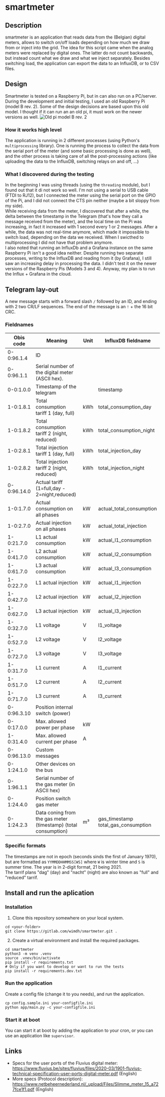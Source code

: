 # smartmeter

## Description
smartmeter is an application that reads data from the (Belgian) digital meters, allows to switch on/off loads depending on how much we draw from or inject into the grid.
The idea for this script came when the analog meters were replaced by digital ones. The latter do not count backwards, but instead count what we draw and what we inject separately.
Besides switching load, the application can export the data to an InfluxDB, or to CSV files.

## Design
Smartmeter is tested on a Raspberry Pi, but in can also run on a PC/server. During the development and initial testing, I used an old Raspberry Pi (model B rev. 2). Some of the design decisions are based upon this old model. I thought if it can run an an old pi, it must work on the newer versions as well.
![Old pi model B rev. 2](https://nl.m.wikipedia.org/wiki/Bestand:Raspberry_Pi_Model_B_Rev._2.jpg)
### How it works high level
The application is running in 2 different processes (using Python's `multiprocessing` library). One is running the process to collect the data from the serial port of the meter (and some basic processing is done as well), and the other process is taking care of all the post-processing actions (like uploading the data to the InfluxDB, switching relays on and off, ...)

### What I discovered during the testing
In the beginning I was using threads (using the `threading` module), but I found out that it di not work so well. I'm not using a serial to USB cable (FTDI to RJ12), but I connected the meter using the serial port on the GPIO of the Pi, and I did not connect the CTS pin neither (maybe a bit sloppy from my side).\
While receiving data from the meter, I discovered that after a while, the delta between the timestamp in the Telegram (that's how they call a message received from the meter), and the local time on the Pi was increasing, in fact it increased with 1 second every 1 or 2 messages. After a while, the data was not real-time anymore, which made it impossible to switch load, depending on the data we received. When I swicthed to multiprocessing I did not have that problem anymore.\
I also noted that running an InfluxDb and a Grafana instance on the same Raspberry Pi isn't a good idea neither.
Despite running two separate processes, writing to the InfluxDB and reading from it (by Grafana), I still saw an increasing delay in processing the data. I didn't test it on the newer versions of the Raspberry Pis (Models 3 and 4).
Anyway, my plan is to run the Influx + Grafana in the cloud.

## Telegram lay-out

A new message starts with a forward slash `/` followed by an ID, and ending with 2 two CR/LF sequences.
The end of the message is an `!` + the 16 bit CRC.
### Fieldnames

| Obis code | Meaning | Unit | InfluxDB fieldname |
|-----------|---------|------|--------------------|
| 0-0:96.1.4 | ID |||
| 0-0:96.1.1 | Serial number of the digital meter (ASCII hex). |||
| 0-0:1.0.0  | Timestamp of the telegram || timestamp |
| 1-0:1.8.1	| Total consumption tariff 1 (day, full) | kWh | total_consumption_day |
| 1-0:1.8.2	| Total consumption tariff 2 (night, reduced) | kWh | total_consumption_night |
| 1-0:2.8.1	| Total injection tariff 1 (day, full) | kWh | total_injection_day |
| 1-0:2.8.2	| Total injection tariff 2 (night, reduced) | kWh | total_injection_night |
| 0-0:96.14.0| Actual tariff (1=full,day - 2=night,reduced) ||
| 1-0:1.7.0	| Actual consumption on all phases | kW | actual_total_consumption |
| 1-0:2.7.0	| Actual injection on all phases | kW | actual_total_injection |
| 1-0:21.7.0 | L1 actual consumption | kW | actual_l1_consumption |
| 1-0:41.7.0 | L2 actual consumption | kW | actual_l2_consumption |
| 1-0:61.7.0 | L3 actual consumption | kW | actual_l3_consumption |
| 1-0:22.7.0 | L1 actual injection | kW | actual_l1_injection |
| 1-0:42.7.0 | L2 actual injection | kW | actual_l2_injection |
| 1-0:62.7.0 | L3 actual injection | kW | actual_l3_injection |
| 1-0:32.7.0 | L1 voltage | V | l1_voltage |
| 1-0:52.7.0 | L2 voltage | V | l2_voltage |
| 1-0:72.7.0 | L3 voltage | V | l3_voltage |
| 1-0:31.7.0 | L1 current | A | l1_current |
| 1-0:51.7.0 | L2 current | A | l2_current |
| 1-0:71.7.0 | L3 current | A | l3_current |
| 0-0:96.3.10 | Position internal switch (power) ||
| 0-0:17.0.0 | Max. allowed power per phase | kW ||
| 1-0:31.4.0 | Max. allowed current per phase | A || 
| 0-0:96.13.0 | Custom messages |||
| 0-1:24.1.0 | Other devices on the bus |||
| 0-1:96.1.1 | Serial number of the gas meter (in ASCII hex) ||||
| 0-1:24.4.0 | Position switch gas meter |||
| 0-1:24.2.3 | Data coning from the gas meter (timestamp) (total consumption) | m³ | gas_timestamp total_gas_consumption |

### Specific formats
The timestamps are not in epoch (seconds sinds the first of January 1970), but are formatted as `YYMMDDHHMMSS[WS]` where `W` is winter time and `S` is summer time. The year is in 2-digit format, 21 being 2021.\
The tarrif plans "dag" (day) and "nacht" (night) are also known as "full" and "reduced" tarrif.

## Install and run  the aplication
### Installation
1. Clone this repository somewhere on your local system.
```
cd <your-folder>
git clone https://gitlab.com/wimdh/smartmeter.git .
```
2. Create a virtual environment and install the required packages.
```
cd smartmeter
python3 -m venv .venv
source .vnev/bin/activate
pip install -r requirements.txt
# Only if you want to develop or want to run the tests
pip install -r requirements.dev.txt
```
### Run the application
Create a config file (change it to you needs), and run the application.
```
cp config.sample.ini your-configfile.ini
python app/main.py -c your-configfile.ini
```

### Start it at boot
You can start it at boot by adding the application to your cron, or you can use an application like `supervisor`.

## Links
* Specs for the user ports of the Fluvius digital meter: https://www.fluvius.be/sites/fluvius/files/2020-03/1901-fluvius-technical-specification-user-ports-digital-meter.pdf (English)
* More specs (Protocol description): https://www.netbeheernederland.nl/_upload/Files/Slimme_meter_15_a727fce1f1.pdf (English)
